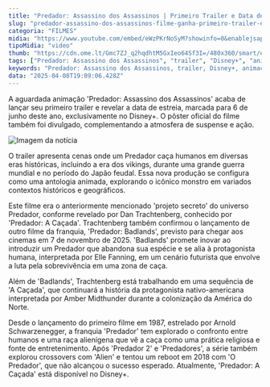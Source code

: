 ```yaml
---
title: "Predador: Assassino dos Assassinos | Primeiro Trailer e Data de Estreia Anunciados"
slug: "predador-assassino-dos-assassinos-filme-ganha-primeiro-trailer-e-data"
categoria: "FILMES"
midia: "https://www.youtube.com/embed/eWzPKrNoSyM?showinfo=0&enablejsapi=1"
tipoMidia: "video"
thumb: "https://cdn.ome.lt/Gmc7ZJ_q2hqdhtM5GxIeo64Sf3I=/480x360/smart/extras/conteudos/Captura_de_tela_2025-04-08_131249.png"
tags: ["Predador: Assassino dos Assassinos", "trailer", "Disney+", "animação", "Dan Trachtenberg", "Predador: Badlands", "franquia Predador", "antologia animada"]
keywords: "Predador: Assassino dos Assassinos, trailer, Disney+, animação, Dan Trachtenberg, Predador: Badlands, franquia Predador, antologia animada"
data: "2025-04-08T19:09:06.428Z"
---
```


A aguardada animação 'Predador: Assassino dos Assassinos' acaba de lançar seu primeiro trailer e revelar a data de estreia, marcada para 6 de junho deste ano, exclusivamente no Disney+. O pôster oficial do filme também foi divulgado, complementando a atmosfera de suspense e ação.

![Imagem da notícia](https://cdn.ome.lt/CwoYbuH3cpB6XThRW_I59phIdbY=/fit-in/837x500/smart/uploads/conteudo/fotos/imagem_2025-04-08_155024502.png)

O trailer apresenta cenas onde um Predador caça humanos em diversas eras históricas, incluindo a era dos vikings, durante uma grande guerra mundial e no período do Japão feudal. Essa nova produção se configura como uma antologia animada, explorando o icônico monstro em variados contextos históricos e geográficos.

Este filme era o anteriormente mencionado 'projeto secreto' do universo Predador, conforme revelado por Dan Trachtenberg, conhecido por 'Predador: A Caçada'. Trachtenberg também confirmou o lançamento de outro filme da franquia, 'Predador: Badlands', previsto para chegar aos cinemas em 7 de novembro de 2025. 'Badlands' promete inovar ao introduzir um Predador que abandona sua espécie e se alia à protagonista humana, interpretada por Elle Fanning, em um cenário futurista que envolve a luta pela sobrevivência em uma zona de caça.

Além de 'Badlands', Trachtenberg está trabalhando em uma sequência de 'A Caçada', que continuará a história da protagonista nativo-americana interpretada por Amber Midthunder durante a colonização da América do Norte.

Desde o lançamento do primeiro filme em 1987, estrelado por Arnold Schwarzenegger, a franquia 'Predador' tem explorado o confronto entre humanos e uma raça alienígena que vê a caça como uma prática religiosa e fonte de entretenimento. Após 'Predador 2' e 'Predadores', a série também explorou crossovers com 'Alien' e tentou um reboot em 2018 com 'O Predador', que não alcançou o sucesso esperado. Atualmente, 'Predador: A Caçada' está disponível no Disney+.